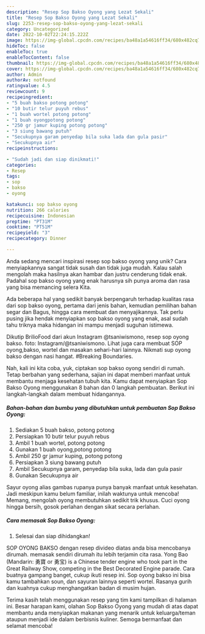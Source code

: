```yaml
---
description: "Resep Sop Bakso Oyong yang Lezat Sekali"
title: "Resep Sop Bakso Oyong yang Lezat Sekali"
slug: 2253-resep-sop-bakso-oyong-yang-lezat-sekali
category: Uncategorized
date: 2022-10-02T22:24:15.222Z
image: https://img-global.cpcdn.com/recipes/ba48a1a54616ff34/680x482cq70/sop-bakso-oyong-foto-resep-utama.jpg
hideToc: false
enableToc: true
enableTocContent: false
thumbnail: https://img-global.cpcdn.com/recipes/ba48a1a54616ff34/680x482cq70/sop-bakso-oyong-foto-resep-utama.jpg
cover: https://img-global.cpcdn.com/recipes/ba48a1a54616ff34/680x482cq70/sop-bakso-oyong-foto-resep-utama.jpg
author: Admin
authorAv: notfound
ratingvalue: 4.5
reviewcount: 9
recipeingredient:
- "5 buah bakso potong potong"
- "10 butir telur puyuh rebus"
- "1 buah wortel potong potong"
- "1 buah oyongpotong potong"
- "250 gr jamur kuping potong potong"
- "3 siung bawang putuh"
- "Secukupnya garam penyedap bila suka lada dan gula pasir"
- "Secukupnya air"
recipeinstructions:

- "Sudah jadi dan siap dinikmati!"
categories:
- Resep
tags:
- sop
- bakso
- oyong

katakunci: sop bakso oyong 
nutrition: 266 calories
recipecuisine: Indonesian
preptime: "PT31M"
cooktime: "PT51M"
recipeyield: "3"
recipecategory: Dinner

---
```





Anda sedang mencari inspirasi resep sop bakso oyong yang unik? Cara menyiapkannya sangat tidak susah dan tidak juga mudah. Kalau salah mengolah maka hasilnya akan hambar dan justru cenderung tidak enak. Padahal sop bakso oyong yang enak harusnya sih punya aroma dan rasa yang bisa memancing selera Kita.





Ada beberapa hal yang sedikit banyak berpengaruh terhadap kualitas rasa dari sop bakso oyong, pertama dari jenis bahan, kemudian pemilihan bahan segar dan Bagus, hingga cara membuat dan menyajikannya. Tak perlu pusing jika hendak menyiapkan sop bakso oyong yang enak,      asal sudah tahu triknya maka hidangan ini mampu menjadi suguhan istimewa.














Dikutip BrilioFood dari akun Instagram @tsaniwismono, resep sop oyong bakso. foto: Instagram/@tsaniwismono. Lihat juga cara membuat SOP oyong,bakso, wortel dan masakan sehari-hari lainnya. Nikmati sup oyong bakso dengan nasi hangat. #Breaking Boundaries.






Nah, kali ini kita coba, yuk, ciptakan sop bakso oyong sendiri di rumah. Tetap berbahan yang sederhana, sajian ini dapat memberi manfaat untuk membantu menjaga kesehatan tubuh kita. Kamu dapat menyiapkan Sop Bakso Oyong menggunakan 8 bahan dan 0 langkah pembuatan. Berikut ini langkah-langkah dalam membuat hidangannya.

<!--inarticleads1-->

##### Bahan-bahan dan bumbu yang dibutuhkan untuk pembuatan Sop Bakso Oyong:

1. Sediakan 5 buah bakso, potong potong
1. Persiapkan 10 butir telur puyuh rebus
1. Ambil 1 buah wortel, potong potong
1. Gunakan 1 buah oyong,potong potong
1. Ambil 250 gr jamur kuping, potong potong
1. Persiapkan 3 siung bawang putuh
1. Ambil Secukupnya garam, penyedap bila suka, lada dan gula pasir
1. Gunakan Secukupnya air


Sayur oyong alias gambas rupanya punya banyak manfaat untuk kesehatan. Jadi meskipun kamu belum familiar, inilah waktunya untuk mencoba! Memang, mengolah oyong membutuhkan sedikit trik khusus. Cuci oyong hingga bersih, gosok perlahan dengan sikat secara perlahan. 

<!--inarticleads2-->

##### Cara memasak Sop Bakso Oyong:


1. Selesai dan siap dihidangkan!

SOP OYONG BAKSO dengan resep divideo diatas anda bisa mencobanya dirumah. memasak sendiri dirumah itu lebih terjamin cita rasa. Yong Bao (Mandarin: 勇寶 or 勇宝) is a Chinese tender engine who took part in the Great Railway Show, competing in the Best Decorated Engine parade. Cara buatnya gampang banget, cukup ikuti resep ini. Sop oyong bakso ini bisa kamu tambahkan soun, dan sayuran lainnya seperti wortel. Rasanya gurih dan kuahnya cukup menghangatkan badan di musim hujan. 

Terima kasih telah menggunakan resep yang tim kami tampilkan di halaman ini. Besar harapan kami, olahan Sop Bakso Oyong yang mudah di atas dapat membantu anda menyiapkan makanan yang menarik untuk keluarga/teman ataupun menjadi ide dalam berbisnis kuliner. Semoga bermanfaat dan selamat mencoba!
